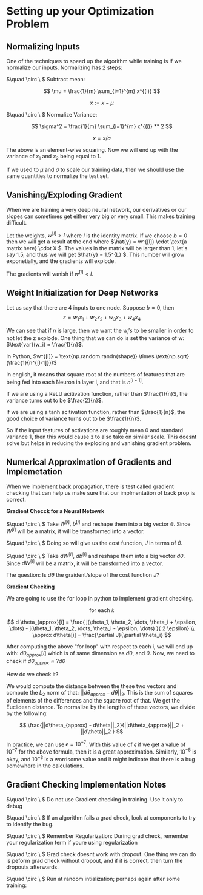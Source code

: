 # Setting up your Optimization Problem

## Normalizing Inputs

One of the techniques to speed up the algorithm while training is if we normalize our inputs. Normalizing has 2 steps: 

$\quad \circ \ $ Subtract mean: 

$$ \mu = \frac{1}{m} \sum_{i=1}^{m} x^{(i)} $$

$$ x:= x - \mu $$

$\quad \circ \ $ Normalize Variance: 

$$ \sigma^2 = \frac{1}{m} \sum_{i=1}^{m} x^{(i)} ** 2 $$

$$ x = x/ \sigma $$

The above is an element-wise squaring. Now we will end up with the variance of $x_1$ and $x_2$ being equal to 1.

If we used to $\mu$ and $\sigma$ to scale our training data, then we should use the same quantities to normalize the test set. 

## Vanishing/Exploding Gradient

When we are training a very deep neural network, our derivatives or our slopes can sometimes get either very big or very small. This makes training difficult. 

Let the weights, $w^{[l]} > I$ where $I$ is the identity matrix. If we choose $b=0$ then we will get a result at the end where $\hat{y} = w^{[l]} \cdot \text{a matrix here} \cdot X $.  The values in the matrix will be larger than 1, let's say 1.5, and thus we will get $\hat{y} = 1.5^{L} $. This number will grow exponetially, and the gradients will explode.

The gradients will vanish if $w^{[l]} < I$.

## Weight Initialization for Deep Networks

Let us say that there are 4 inputs to one node. Suppose $b=0$, then 
$$ z = w_1x_1 + w_2x_2 + w_3x_3 + w_4x_4 $$


We can see that if $n$ is large, then we want the $w_i's$ to be smaller in order to not let the z explode. One thing that we can do is set the variance of w: $\text{var}(w_i) = \frac{1}{n}$.

In Python, $w^{[l]} = \text{np.random.randn(shape)} \times \text{np.sqrt}(\frac{1}{n^{[l-1]}})$

In english, it means that square root of the numbers of features that are being fed into each Neuron in layer l, and that is $n^{[l-1]}$.

If we are using a ReLU acitivation function, rather than $\frac{1}{n}$, the variance turns out to be $\frac{2}{n}$. 

If we are using a tanh acitivation function, rather than $\frac{1}{n}$, the good choice of variance turns out to be $\frac{1}{n}$. 

So if the input features of activations are roughly mean 0 and standard variance 1, then this would cause z to also take on similar scale. This doesnt solve but helps in reducing the exploding and vanishing gradient problem.

## Numerical Approximation of Gradients and Implemetation

When we implement back propagation, there is test called gradient checking that can help us make sure that our implmentation of back prop is correct.

**Gradient Checck for a Neural Netowrk** 

$\quad \circ \ $ Take $W^{[i]},\ b^{[i]}$ and reshape them into a big vector $\theta.$ Since $W^{[i]}$ will be a matrix, it will be transformed into a vector. 

$\quad \circ \ $ Doing so will give us the cost function, $J$ in terms of $\theta$.
 
$\quad \circ \ $ Take $dW^{[i]},\ db^{[i]}$ and reshape them into a big vector $d\theta.$ Since $dW^{[i]}$ will be a matrix, it will be transformed into a vector. 


The question: Is $d\theta$ the graident/slope of the cost function $J$?

**Gradient Checking**

We are going to use the for loop in python to implement gradient checking.

$$  \text{for each }  i: $$

$$ d \theta_{approx}[i] = \frac{ j(\theta_1, \theta_2, \dots, \theta_i + \epsilon, \dots) -  j(\theta_1, \theta_2, \dots, \theta_i - \epsilon, \dots) }{ 2 \epsilon} \\
\approx d\theta[i] = \frac{\partial J}{\partial \theta_i} $$

After computing the above "for loop" with respect to each i, we will end up with: $d\theta_{approx}[i]$ which is of same dimension as $d\theta$, and $\theta$. Now, we need to check if $d\theta_{approx} \approx? d\theta$

How do we check it? 

We would compute the distance between the these two vectors and compute the $L_2$ norm of that: $||d\theta_{approx} - d\theta||_2$. This is the sum of squares of elements of the differences and the square root of that. We get the Euclidean distance. To normalize by the lengths of these vectors, we divide by the following:

$$ \frac{||d\theta_{approx} - d\theta||_2}{||d\theta_{approx}||_2 + ||d\theta||_2 } $$

In practice, we can use $\epsilon = 10^{-7}$. With this value of $\epsilon$ if we get a value of $10^{-7}$ for the above formula, then it is a great approximation. Similarly, $10^{-5}$ is okay, and $10^{-3}$ is a worrisome value and it might indicate that there is a bug somewhere in the calculations.

## Gradient Checking Implementation Notes

$\quad \circ \ $ Do not use Gradient checking in training. Use it only to debug

$\quad \circ \ $ If an algorithm fails a grad check, look at components to try to identify the bug.

$\quad \circ \ $ Remember Regularization: During grad check, remember your regularization term if youre using regularization

$\quad \circ \ $ Grad check doesnt work with dropout. One thing we can do is peform grad check without dropout, and if it is correct, then turn the dropouts afterwards.

$\quad \circ \ $ Run at random intialization; perhaps again after some training: 